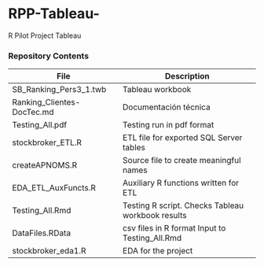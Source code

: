 # RPP-Tableau-
R Pilot Project Tableau

### Repository Contents

| File | Description |
| ---  | ---         |
| SB_Ranking_Pers3_1.twb | Tableau workbook| 
| Ranking_Clientes-DocTec.md | Documentación técnica |
| Testing_All.pdf | Testing run in pdf format| 
| stockbroker_ETL.R | ETL file for exported SQL Server tables|
| createAPNOMS.R | Source file to create meaningful names|
| EDA_ETL_AuxFuncts.R | Auxiliary R functions written for ETL |
| Testing_All.Rmd | Testing R script. Checks Tableau workbook results|
| DataFiles.RData | csv files in R format Input to Testing_All.Rmd |
| stockbroker_eda1.R |EDA for the project|       

